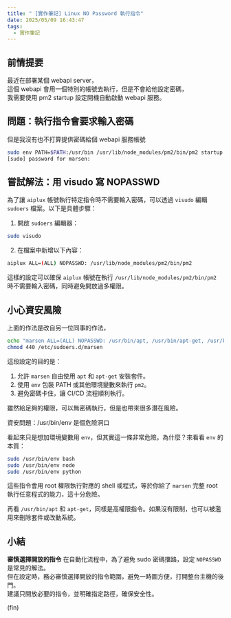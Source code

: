 ```yaml
---
title: " [實作筆記] Linux NO Password 執行指令"
date: 2025/05/09 16:43:47
tags:
  - 實作筆記
---
```



## 前情提要

最近在部署某個 webapi server，  
這個 webapi 會用一個特別的帳號去執行，但是不會給他設定密碼，  
我需要使用 pm2 startup 設定開機自動啟動 webapi 服務。  

## 問題：執行指令會要求輸入密碼

但是我沒有也不打算提供密碼給個 webapi 服務帳號

```bash
sudo env PATH=$PATH:/usr/bin /usr/lib/node_modules/pm2/bin/pm2 startup systemd -u marsen --hp /home/marsen
[sudo] password for marsen:
```

## 嘗試解法：用 visudo 寫 NOPASSWD

為了讓 `aiplux` 帳號執行特定指令時不需要輸入密碼，可以透過 `visudo` 編輯 `sudoers` 檔案。以下是具體步驟：

1. 開啟 `sudoers` 編輯器：

```bash
sudo visudo
```

2. 在檔案中新增以下內容：

```bash
aiplux ALL=(ALL) NOPASSWD: /usr/lib/node_modules/pm2/bin/pm2
```

這樣的設定可以確保 `aiplux` 帳號在執行 `/usr/lib/node_modules/pm2/bin/pm2` 時不需要輸入密碼，同時避免開放過多權限。

## 小心資安風險

上面的作法是改自另一位同事的作法，

```bash
echo "marsen ALL=(ALL) NOPASSWD: /usr/bin/apt, /usr/bin/apt-get, /usr/bin/env" | sudo tee /etc/sudoers.d/marsen >/dev/null
chmod 440 /etc/sudoers.d/marsen
```

這段設定的目的是：

1. 允許 `marsen` 自由使用 `apt` 和 `apt-get` 安裝套件。
2. 使用 `env` 包裝 PATH 或其他環境變數來執行 `pm2`。
3. 避免密碼卡住，讓 CI/CD 流程順利執行。

雖然給足夠的權限，可以無密碼執行，但是也帶來很多潛在風險。

資安問題：/usr/bin/env 是個危險洞口

看起來只是想加環境變數用 `env`，但其實這一條非常危險。為什麼？來看看 `env` 的本質：

```bash
sudo /usr/bin/env bash
sudo /usr/bin/env node
sudo /usr/bin/env python
```

這些指令會用 root 權限執行對應的 shell 或程式，等於你給了 `marsen` 完整 root 執行任意程式的能力，這十分危險。

再看 `/usr/bin/apt` 和 `apt-get`，同樣是高權限指令。如果沒有限制，也可以被濫用來刪除套件或改動系統。

## 小結

**審慎選擇開放的指令**
在自動化流程中，為了避免 sudo 密碼擋路，設定 `NOPASSWD` 是常見的解法。  
但在設定時，務必審慎選擇開放的指令範圍，避免一時圖方便，打開整台主機的後門。  
建議只開放必要的指令，並明確指定路徑，確保安全性。  

(fin)
